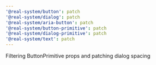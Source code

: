 ```yaml
---
'@real-system/button': patch
'@real-system/dialog': patch
'@real-system/aria-button': patch
'@real-system/button-primitive': patch
'@real-system/dialog-primitive': patch
'@real-system/text': patch
---
```


Filtering ButtonPrimitive props and patching dialog spacing
